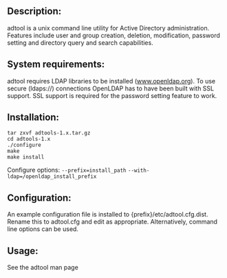 ## Description:
adtool is a unix command line utility for Active Directory administration.  Features include user and group creation, deletion, modification, password setting and directory query and search capabilities.

## System requirements:
adtool requires LDAP libraries to be installed (www.openldap.org).  To use secure (ldaps://) connections OpenLDAP has to have been built with SSL support.  SSL support is required for the password setting feature to work.

## Installation:
```
tar zxvf adtools-1.x.tar.gz
cd adtools-1.x
./configure
make
make install
```

Configure options:
	`--prefix=install_path`
	`--with-ldap=/openldap_install_prefix`

## Configuration:
An example configuration file is installed to {prefix}/etc/adtool.cfg.dist.  Rename this to adtool.cfg and edit as appropriate.  Alternatively, command line options can be used.

## Usage:
See the adtool man page


